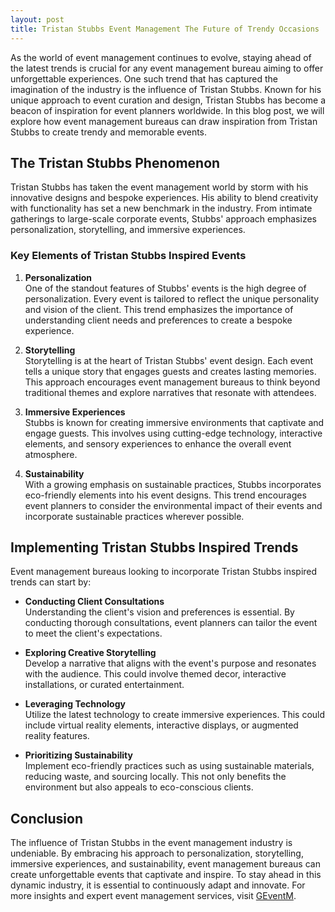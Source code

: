 ```yaml
---
layout: post
title: Tristan Stubbs Event Management The Future of Trendy Occasions
---
```



As the world of event management continues to evolve, staying ahead of the latest trends is crucial for any event management bureau aiming to offer unforgettable experiences. One such trend that has captured the imagination of the industry is the influence of Tristan Stubbs. Known for his unique approach to event curation and design, Tristan Stubbs has become a beacon of inspiration for event planners worldwide. In this blog post, we will explore how event management bureaus can draw inspiration from Tristan Stubbs to create trendy and memorable events.

## The Tristan Stubbs Phenomenon

Tristan Stubbs has taken the event management world by storm with his innovative designs and bespoke experiences. His ability to blend creativity with functionality has set a new benchmark in the industry. From intimate gatherings to large-scale corporate events, Stubbs' approach emphasizes personalization, storytelling, and immersive experiences.

### Key Elements of Tristan Stubbs Inspired Events

1. **Personalization**  
   One of the standout features of Stubbs' events is the high degree of personalization. Every event is tailored to reflect the unique personality and vision of the client. This trend emphasizes the importance of understanding client needs and preferences to create a bespoke experience.

2. **Storytelling**  
   Storytelling is at the heart of Tristan Stubbs' event design. Each event tells a unique story that engages guests and creates lasting memories. This approach encourages event management bureaus to think beyond traditional themes and explore narratives that resonate with attendees.

3. **Immersive Experiences**  
   Stubbs is known for creating immersive environments that captivate and engage guests. This involves using cutting-edge technology, interactive elements, and sensory experiences to enhance the overall event atmosphere.

4. **Sustainability**  
   With a growing emphasis on sustainable practices, Stubbs incorporates eco-friendly elements into his event designs. This trend encourages event planners to consider the environmental impact of their events and incorporate sustainable practices wherever possible.

## Implementing Tristan Stubbs Inspired Trends

Event management bureaus looking to incorporate Tristan Stubbs inspired trends can start by:

- **Conducting Client Consultations**  
  Understanding the client's vision and preferences is essential. By conducting thorough consultations, event planners can tailor the event to meet the client's expectations.

- **Exploring Creative Storytelling**  
  Develop a narrative that aligns with the event's purpose and resonates with the audience. This could involve themed decor, interactive installations, or curated entertainment.

- **Leveraging Technology**  
  Utilize the latest technology to create immersive experiences. This could include virtual reality elements, interactive displays, or augmented reality features.

- **Prioritizing Sustainability**  
  Implement eco-friendly practices such as using sustainable materials, reducing waste, and sourcing locally. This not only benefits the environment but also appeals to eco-conscious clients.

## Conclusion

The influence of Tristan Stubbs in the event management industry is undeniable. By embracing his approach to personalization, storytelling, immersive experiences, and sustainability, event management bureaus can create unforgettable events that captivate and inspire. To stay ahead in this dynamic industry, it is essential to continuously adapt and innovate. For more insights and expert event management services, visit [GEventM](https://geventm.com/).